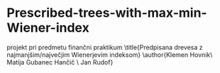 # Prescribed-trees-with-max-min-Wiener-index
projekt pri predmetu finančni praktikum
\title{Predpisana drevesa z najmanjšim/največjim Wienerjevim indeksom}
\author{Klemen Hovnik\\ Matija Gubanec Hančič \\ Jan Rudof}
